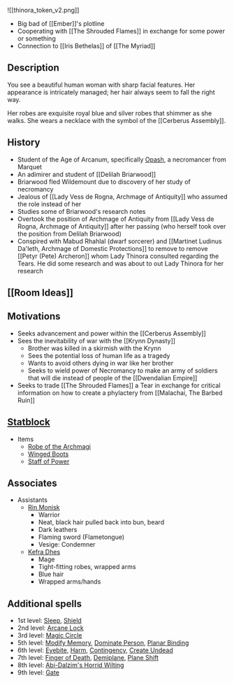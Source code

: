 ![[thinora_token_v2.png]]


* Big bad of [[Ember]]'s plotline
* Cooperating with [[The Shrouded Flames]] in exchange for some power or something
* Connection to [[Iris Bethelas]] of [[The Myriad]] 

## Description

You see a beautiful human woman with sharp facial features. Her appearance is intricately managed; her hair always seem to fall the right way.

Her robes are exquisite royal blue and silver robes that shimmer as she walks. She wears a necklace with the symbol of the [[Cerberus Assembly]].

## History
* Student of the Age of Arcanum, specifically [Opash](https://criticalrole.fandom.com/wiki/Opash), a necromancer from Marquet
* An adimirer and student of [[Delilah Briarwood]]
* Briarwood fled Wildemount due to discovery of her study of necromancy
* Jealous of [[Lady Vess de Rogna, Archmage of Antiquity]] who assumed the role instead of her
* Studies some of Briarwood's research notes
* Overtook the position of Archmage of Antiquity from [[Lady Vess de Rogna, Archmage of Antiquity]] after her passing (who herself took over the position from Delilah Briarwood)
* Conspired with Mabud Rhahlal (dwarf sorcerer) and [[Martinet Ludinus Da'leth, Archmage of Domestic Protections]] to remove to remove [[Petyr (Pete) Archeron]] whom Lady Thinora consulted regarding the Tears. He did some research and was about to out Lady Thinora for her research
## [[Room Ideas]]

## Motivations
* Seeks advancement and power within the [[Cerberus Assembly]]
* Sees the inevitability of war with the [[Krynn Dynasty]]
	* Brother was killed in a skirmish with the Krynn
	* Sees the potential loss of human life as a tragedy
	* Wants to avoid others dying in war like her brother
	* Seeks to wield power of Necromancy to make an army of soldiers that will die instead of people of the [[Dwendalian Empire]]
* Seeks to trade [[The Shrouded Flames]] a Tear in exchange for critical information on how to create a phylactery from [[Malachai, The Barbed Ruin]]

## [Statblock](https://www.dndbeyond.com/monsters/3838148-lady-thinora-va-del-archmage-of-antiquity)

* Items
	* [Robe of the Archmagi](https://www.dndbeyond.com/magic-items/4742-robe-of-the-archmagi)
	* [Winged Boots](https://www.dndbeyond.com/magic-items/4804-winged-boots)
	* [Staff of Power](https://www.dndbeyond.com/magic-items/4764-staff-of-power)

## Associates

* Assistants
	* [Rin Monisk](https://www.dndbeyond.com/monsters/4423157-rin-monisk)
		* Warrior
		* Neat, black hair pulled back into bun, beard
		* Dark leathers
		* Flaming sword (Flametongue)
		* Vesige: Condemner
	* [Kefra Dhes](https://www.dndbeyond.com/monsters/4423204-kefra-dres)
		* Mage
		* Tight-fitting robes, wrapped arms
		* Blue hair
		* Wrapped arms/hands
## Additional spells
* 1st level: [Sleep](https://www.dndbeyond.com/spells/sleep), [Shield](https://www.dndbeyond.com/spells/shield)
* 2nd level: [Arcane Lock](https://www.dndbeyond.com/spells/arcane-lock)
* 3rd level: [Magic Circle](https://www.dndbeyond.com/spells/magic-circle)
* 5th level: [Modify Memory](https://www.dndbeyond.com/spells/modify-memory), [Dominate Person](https://www.dndbeyond.com/spells/dominate-person), [Planar Binding](https://www.dndbeyond.com/spells/planar-binding)
* 6th level: [Eyebite](https://www.dndbeyond.com/spells/eyebite), [Harm](https://www.dndbeyond.com/spells/harm), [Contingency](https://www.dndbeyond.com/spells/contingency), [Create Undead](https://www.dndbeyond.com/spells/create-undead)
* 7th level: [Finger of Death](https://www.dndbeyond.com/spells/finger-of-death), [Demiplane](https://www.dndbeyond.com/spells/demiplane), [Plane Shift](https://www.dndbeyond.com/spells/plane-shift)
* 8th level: [Abi-Dalzim's Horrid Wilting](https://www.dndbeyond.com/spells/abi-dalzims-horrid-wilting)
* 9th level: [Gate](https://www.dndbeyond.com/spells/gate)


